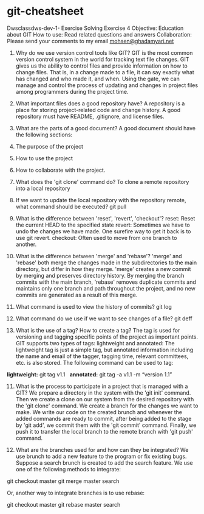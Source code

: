 # git-cheatsheet
Dwsclassdws-dev-1- Exercise Solving Exercise 4 
Objective: Education about GIT
How to use: Read related questions and answers
Collaboration: Please send your comments to my email mohsen@ghadamyari.net

1) Why do we use version control tools like GIT?
GIT is the most common version control system in the world for tracking text file changes. GIT gives us the ability to control files and provide information on how to change files. That is, in a change made to a file, it can say exactly what has changed and who made it, and when. Using the gate, we can manage and control the process of updating and changes in project files among programmers during the project time.

2) What important files does a good repository have?
A repository is a place for storing project-related code and change history.
A good repository must have README, .gitignore, and license files.

3) What are the parts of a good document?
A good document should have the following sections:
1) The purpose of the project
2) How to use the project
3) How to collaborate with the project.

4) What does the 'git clone' command do?
To clone a remote repository into a local repository

5) If we want to update the local repository with the repository remote, what command should be executed?
git pull

6) What is the difference between 'reset', 'revert', 'checkout'?
reset: Reset the current HEAD to the specified state
revert: Sometimes we have to undo the changes we have made. One surefire way to get it back is to use git revert.
checkout: Often used to move from one branch to another.

7) What is the difference between 'merge' and 'rebase'?
'merge' and 'rebase' both merge the changes made in the subdirectories to the main directory, but differ in how they merge. 'merge' creates a new commit by merging and preserves directory history. By merging the branch commits with the main branch, 'rebase' removes duplicate commits and maintains only one branch and path throughout the project, and no new commits are generated as a result of this merge.

8) What command is used to view the history of commits?
git log

9) What command do we use if we want to see changes of a file?
git deff

10) What is the use of a tag? How to create a tag?
The tag is used for versioning and tagging specific points of the project as important points.
GIT supports two types of tags: lightweight and annotated:
The lightweight tag is just a simple tag, but annotated information including the name and email of the tagger, tagging time, relevant committees, etc. is also stored.
The following command can be used to tag:

**lightweight:**
git tag v1.1
 
**annotated:**
git tag -a v1.1 -m  “version 1.1”

11) What is the process to participate in a project that is managed with a GIT?
We prepare a directory in the system with the 'git init' command. Then we create a clone on our system from the desired repository with the 'git clone' command.
We create a branch for the changes we want to make.
We write our code on the created brunch and whenever the added commands are ready to commit, after being added to the stage by 'git add', we commit them with the 'git commit' command.
Finally, we push it to transfer the local branch to the remote branch with 'git push' command.

12) What are the branches used for and how can they be integrated?
We use brunch to add a new feature to the program or fix existing bugs.
Suppose a search brunch is created to add the search feature. We use one of the following methods to integrate:

git checkout master
git merge master search

Or, another way to integrate branches is to use rebase:

git checkout master
git rebase master search
